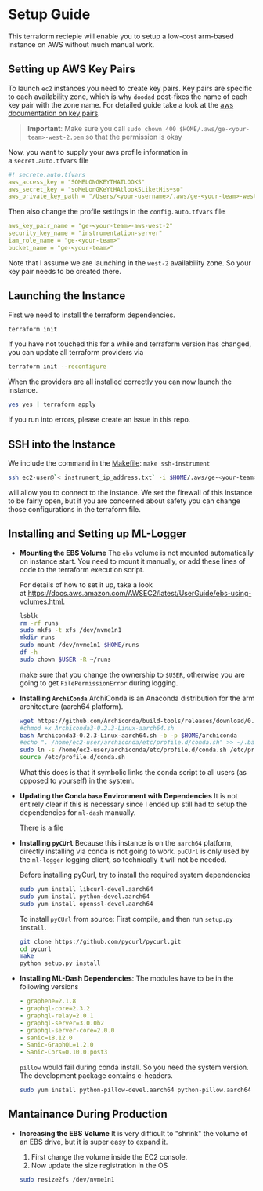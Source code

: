 # Setup Guide

This terraform reciepie will enable you to setup a low-cost arm-based instance on AWS without much manual work.

## Setting up AWS Key Pairs

To launch `ec2` instances you need to create key pairs. Key pairs are specific to each availability zone, which is why `doodad` post-fixes the name of each key pair with the zone name. For detailed guide take a look at the [aws documentation on key pairs](https://docs.aws.amazon.com/AWSEC2/latest/UserGuide/ec2-key-pairs.html#how-to-generate-your-own-key-and-import-it-to-aws). 

> **Important**: Make sure you call `sudo chown 400 $HOME/.aws/ge-<your-team>-west-2.pem` so that the permission is okay

Now, you want to supply your aws profile information in a `secret.auto.tfvars` file

```yaml
#! secrete.auto.tfvars
aws_access_key = "SOMELONGKEYTHATLOOKS"
aws_secret_key = "soMeLonGKeYtHAtlookSLiketHis+so"
aws_private_key_path = "/Users/<your-username>/.aws/ge-<your-team>-west-2.pem"
```

Then also change the profile settings in the `config.auto.tfvars` file

```yaml
aws_key_pair_name = "ge-<your-team>-aws-west-2"
security_key_name = "instrumentation-server"
iam_role_name = "ge-<your-team>"
bucket_name = "ge-<your-team>"
```

Note that I assume we are launching in the `west-2` availability zone. So your key pair needs to be created there.

## Launching the Instance

First we need to install the terraform dependencies.

```bash
terraform init
```

If you have not touched this for a while and terraform version has changed, you can update all terraform providers via

```bash
terraform init --reconfigure
```

 

When the providers are all installed correctly you can now launch the instance.

```bash
yes yes | terraform apply
```

If you run into errors, please create an issue in this repo.



## SSH into the Instance

We include the command in the [Makefile](./Makefile): `make ssh-instrument`

```bash
ssh ec2-user@`< instrument_ip_address.txt` -i $HOME/.aws/ge-<your-team>-west-2.pem
```

will allow you to connect to the instance. We set the firewall of this instance to be fairly open, but if you are concerned about safety you can change those configurations in the terraform file.



## Installing and Setting up ML-Logger

- **Mounting the EBS Volume**  The `ebs` volume is not mounted automatically on instance start. You need to mount it manually, or add these lines of code to the terraform execution script. 

  For details of how to set it up, take a look at https://docs.aws.amazon.com/AWSEC2/latest/UserGuide/ebs-using-volumes.html.

  ```bash
  lsblk
  rm -rf runs
  sudo mkfs -t xfs /dev/nvme1n1
  mkdir runs
  sudo mount /dev/nvme1n1 $HOME/runs
  df -h
  sudo chown $USER -R ~/runs
  ```

  make sure that you change the ownership to `$USER`, otherwise you are going to get `FilePermissionError` during logging.

- **Installing `ArchiConda`**  ArchiConda is an Anaconda distribution for the arm architecture (aarch64 platform). 

  ```bash
  wget https://github.com/Archiconda/build-tools/releases/download/0.2.3/Archiconda3-0.2.3-Linux-aarch64.sh
  #chmod +x Archiconda3-0.2.3-Linux-aarch64.sh
  bash Archiconda3-0.2.3-Linux-aarch64.sh -b -p $HOME/archiconda
  #echo ". /home/ec2-user/archiconda/etc/profile.d/conda.sh" >> ~/.bashrc
  sudo ln -s /home/ec2-user/archiconda/etc/profile.d/conda.sh /etc/profile.d/conda.sh
  source /etc/profile.d/conda.sh
  ```

  What this does is that it symbolic links the conda script to all users (as opposed to yourself) in the system. 

- **Updating the Conda `base` Environment with Dependencies**  It is not entirely clear if this is necessary since I ended up still had to setup the dependencies for `ml-dash` manually. 

  There is a file  

- **Installing `pyCUrl`**  Because this instance is on the `aarch64` platform, directly installing via conda is not going to work. `puCUrl` is only used by the `ml-logger` logging client, so technically it will not be needed.

  Before installing pyCurl, try to install the required system dependencies

  ```bash
  sudo yum install libcurl-devel.aarch64
  sudo yum install python-devel.aarch64
  sudo yum install openssl-devel.aarch64
  ```

  To install `pyCUrl` from source: First compile, and then run `setup.py install`.

  ```bash
  git clone https://github.com/pycurl/pycurl.git
  cd pycurl
  make
  python setup.py install
  ```

  

- **Installing ML-Dash Dependencies**: The modules have to be in the following versions

  ```yaml
  - graphene=2.1.8
  - graphql-core=2.3.2
  - graphql-relay=2.0.1
  - graphql-server=3.0.0b2
  - graphql-server-core=2.0.0
  - sanic=18.12.0
  - Sanic-GraphQL=1.2.0
  - Sanic-Cors=0.10.0.post3
  ```

  `pillow` would fail during conda install. So you need the system version. The development package contains c-headers.

  ```bash
  sudo yum install python-pillow-devel.aarch64 python-pillow.aarch64
  ```



## Mantainance During Production

- **Increasing the EBS Volume** It is very difficult to "shrink" the volume of an EBS drive, but it is super easy to expand it.

  1. First change the volume inside the EC2 console.
  2. Now update the size registration in the OS

  ```bash
  sudo resize2fs /dev/nvme1n1
  ```

  
